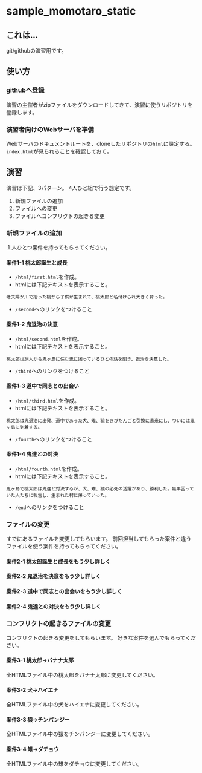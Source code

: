 # sample_momotaro_static

## これは…
git/githubの演習用です。

## 使い方
### githubへ登録
演習の主催者がzipファイルをダウンロードしてきて、演習に使うリポジトリを登録します。

### 演習者向けのWebサーバを準備
Webサーバのドキュメントルートを、cloneしたリポジトリの`html`に設定する。
`index.html`が見られることを確認しておく。

## 演習
演習は下記、3パターン。
4人ひと組で行う想定です。

1. 新規ファイルの追加
2. ファイルへの変更
3. ファイルへコンフリクトの起きる変更

### 新規ファイルの追加
１人ひとつ案件を持ってもらってください。

#### 案件1-1 桃太郎誕生と成長
* `/html/first.html`を作成。
* htmlには下記テキストを表示すること。
```
老夫婦が川で拾った桃から子供が生まれて、桃太郎と名付けられ大きく育った。
```
* `/second`へのリンクをつけること

#### 案件1-2 鬼退治の決意
* `/html/second.html`を作成。
* htmlには下記テキストを表示すること。
```
桃太郎は旅人から鬼ヶ島に住む鬼に困っているひとの話を聞き、退治を決意した。
```
* `/third`へのリンクをつけること

#### 案件1-3 道中で同志との出会い
* `/html/third.html`を作成。
* htmlには下記テキストを表示すること。
```
桃太郎は鬼退治に出発、道中であった犬、雉、猿をきびだんごと引換に家来にし、ついには鬼ヶ島に到着する。
```
* `/fourth`へのリンクをつけること

#### 案件1-4 鬼達との対決
* `/html/fourth.html`を作成。
* htmlには下記テキストを表示すること。
```
鬼ヶ島で桃太郎は鬼達と対決するが、犬、雉、猿の必死の活躍があり、勝利した。無事困っていた人たちに報告し、生まれた村に帰っていった。
```
* `/end`へのリンクをつけること

### ファイルの変更
すでにあるファイルを変更してもらいます。
前回担当してもらった案件と違うファイルを使う案件を持ってもらってください。

#### 案件2-1 桃太郎誕生と成長をもう少し詳しく
#### 案件2-2 鬼退治を決意をもう少し詳しく
#### 案件2-3 道中で同志との出会いをもう少し詳しく
#### 案件2-4 鬼達との対決をもう少し詳しく

### コンフリクトの起きるファイルの変更
コンフリクトの起きる変更をしてもらいます。
好きな案件を選んでもらってください。

#### 案件3-1 桃太郎->バナナ太郎
全HTMLファイル中の桃太郎をバナナ太郎に変更してください。

#### 案件3-2 犬->ハイエナ
全HTMLファイル中の犬をハイエナに変更してください。

#### 案件3-3 猿->チンパンジー
全HTMLファイル中の猿をチンパンジーに変更してください。

#### 案件3-4 雉->ダチョウ
全HTMLファイル中の雉をダチョウに変更してください。

